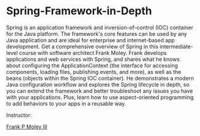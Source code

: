 # Spring-Framework-in-Depth

Spring is an application framework and inversion-of-control (IOC) container for the Java platform. The framework's core features can be used by any Java application and are ideal for enterprise and internet-based app development. Get a comprehensive overview of Spring in this intermediate-level course with software architect Frank Moley. Frank develops applications and web services with Spring, and shares what he knows about configuring the ApplicationContext (the interface for accessing components, loading files, publishing events, and more), as well as the beans (objects within the Spring IOC container). He demonstrates a modern Java configuration workflow and explores the Spring lifecycle in depth, so you can extend the framework and better troubleshoot any issues you have with your applications. Plus, learn how to use aspect-oriented programming to add behaviors to your apps in a reusable way.

Instructor:

[Frank P Moley III](https://www.linkedin.com/learning/instructors/frank-p-moley-iii)
